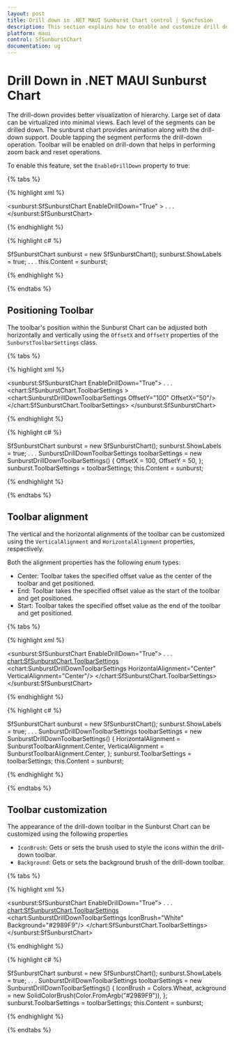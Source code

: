 ```yaml
---
layout: post
title: Drill down in .NET MAUI Sunburst Chart control | Syncfusion
description: This section explains how to enable and customize drill down toolbar in the Syncfusion<sup>®</sup> .NET MAUI Sunburst Chart control.
platform: maui
control: SfSunburstChart
documentation: ug
---
```


# Drill Down in .NET MAUI Sunburst Chart

The drill-down provides better visualization of hierarchy. Large set of data can be virtualized into minimal views. Each level of the segments can be drilled down. The sunburst chart provides animation along with the drill-down support. Double tapping the segment performs the drill-down operation. Toolbar will be enabled on drill-down that helps in performing zoom back and reset operations. 

To enable this feature, set the `EnableDrillDown` property to true:

{% tabs %}

{% highlight xml %}

<sunburst:SfSunburstChart EnableDrillDown="True" >
    . . .
</sunburst:SfSunburstChart>
    
{% endhighlight %}

{% highlight c# %}

SfSunburstChart sunburst = new SfSunburstChart();
sunburst.ShowLabels = true;
. . .
this.Content = sunburst;

{% endhighlight %}

{% endtabs %}

## Positioning Toolbar

The toolbar's position within the Sunburst Chart can be adjusted both horizontally and vertically using the `OffsetX` and `OffsetY` properties of the `SunburstToolbarSettings` class.

{% tabs %}

{% highlight xml %}

<sunburst:SfSunburstChart EnableDrillDown="True">
    . . .
    <chart:SfSunburstChart.ToolbarSettings >
        <chart:SunburstDrillDownToolbarSettings OffsetY="100" OffsetX="50"/>
    </chart:SfSunburstChart.ToolbarSettings>
</sunburst:SfSunburstChart>
    
{% endhighlight %}

{% highlight c# %}

SfSunburstChart sunburst = new SfSunburstChart();
sunburst.ShowLabels = true;
. . .
SunburstDrillDownToolbarSettings toolbarSettings = new SunburstDrillDownToolbarSettings()
{
    OffsetX = 100,
    OffsetY = 50,
};
sunburst.ToolbarSettings = toolbarSettings;
this.Content = sunburst;

{% endhighlight %}

{% endtabs %}

## Toolbar alignment

The vertical and the horizontal alignments of the toolbar can be customized using the `VerticalAlignment` and `HorizontalAlignment` properties, respectively.

Both the alignment properties has the following enum types:

* Center: Toolbar takes the specified offset value as the center of the toolbar and get positioned.
* End: Toolbar takes the specified offset value as the start of the toolbar and get positioned.
* Start: Toolbar takes the specified offset value as the end of the toolbar and get positioned.

{% tabs %}

{% highlight xml %}

<sunburst:SfSunburstChart EnableDrillDown="True">
    . . .
    <chart:SfSunburstChart.ToolbarSettings>
        <chart:SunburstDrillDownToolbarSettings HorizontalAlignment="Center" 
                                                VerticalAlignment="Center"/>
    </chart:SfSunburstChart.ToolbarSettings>
</sunburst:SfSunburstChart>
    
{% endhighlight %}

{% highlight c# %}

SfSunburstChart sunburst = new SfSunburstChart();
sunburst.ShowLabels = true;
. . .
SunburstDrillDownToolbarSettings toolbarSettings = new SunburstDrillDownToolbarSettings()
{
    HorizontalAlignment = SunburstToolbarAlignment.Center,
    VerticalAlignment = SunburstToolbarAlignment.Center,
};
sunburst.ToolbarSettings = toolbarSettings;
this.Content = sunburst;

{% endhighlight %}

{% endtabs %}

## Toolbar customization  

The appearance of the drill-down toolbar in the Sunburst Chart can be customized using the following properties

* `IconBrush`: Gets or sets the brush used to style the icons within the drill-down toolbar.
* `Background`: Gets or sets the background brush of the drill-down toolbar.

{% tabs %}

{% highlight xml %}

<sunburst:SfSunburstChart EnableDrillDown="True">
    . . .
    <chart:SfSunburstChart.ToolbarSettings>
        <chart:SunburstDrillDownToolbarSettings IconBrush="White" Background="#2989F9"/>
    </chart:SfSunburstChart.ToolbarSettings>
</sunburst:SfSunburstChart>
    
{% endhighlight %}

{% highlight c# %}

SfSunburstChart sunburst = new SfSunburstChart();
sunburst.ShowLabels = true;
. . .
SunburstDrillDownToolbarSettings toolbarSettings = new SunburstDrillDownToolbarSettings()
{
    IconBrush = Colors.Wheat,
    ackground = new SolidColorBrush(Color.FromArgb("#2989F9")),
};
sunburst.ToolbarSettings = toolbarSettings;
this.Content = sunburst;

{% endhighlight %}

{% endtabs %}